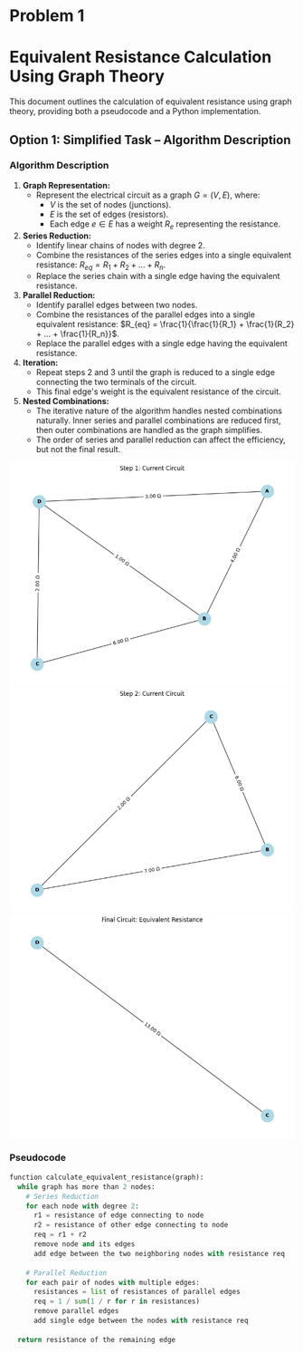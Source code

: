 # Problem 1
# Equivalent Resistance Calculation Using Graph Theory

This document outlines the calculation of equivalent resistance using graph theory, providing both a pseudocode and a Python implementation.

## Option 1: Simplified Task – Algorithm Description

### Algorithm Description

1.  **Graph Representation:**
    * Represent the electrical circuit as a graph $G = (V, E)$, where:
        * $V$ is the set of nodes (junctions).
        * $E$ is the set of edges (resistors).
        * Each edge $e \in E$ has a weight $R_e$ representing the resistance.
2.  **Series Reduction:**
    * Identify linear chains of nodes with degree 2.
    * Combine the resistances of the series edges into a single equivalent resistance: $R_{eq} = R_1 + R_2 + ... + R_n$.
    * Replace the series chain with a single edge having the equivalent resistance.
3.  **Parallel Reduction:**
    * Identify parallel edges between two nodes.
    * Combine the resistances of the parallel edges into a single equivalent resistance: $R_{eq} = \frac{1}{\frac{1}{R_1} + \frac{1}{R_2} + ... + \frac{1}{R_n}}$.
    * Replace the parallel edges with a single edge having the equivalent resistance.
4.  **Iteration:**
    * Repeat steps 2 and 3 until the graph is reduced to a single edge connecting the two terminals of the circuit.
    * This final edge's weight is the equivalent resistance of the circuit.
5.  **Nested Combinations:**
    * The iterative nature of the algorithm handles nested combinations naturally. Inner series and parallel combinations are reduced first, then outer combinations are handled as the graph simplifies.
    * The order of series and parallel reduction can affect the efficiency, but not the final result.

![alt text](image-2.png)
![alt text](image-3.png)
![alt text](image-4.png)

### Pseudocode

```python
function calculate_equivalent_resistance(graph):
  while graph has more than 2 nodes:
    # Series Reduction
    for each node with degree 2:
      r1 = resistance of edge connecting to node
      r2 = resistance of other edge connecting to node
      req = r1 + r2
      remove node and its edges
      add edge between the two neighboring nodes with resistance req

    # Parallel Reduction
    for each pair of nodes with multiple edges:
      resistances = list of resistances of parallel edges
      req = 1 / sum(1 / r for r in resistances)
      remove parallel edges
      add single edge between the nodes with resistance req

  return resistance of the remaining edge
  ```
